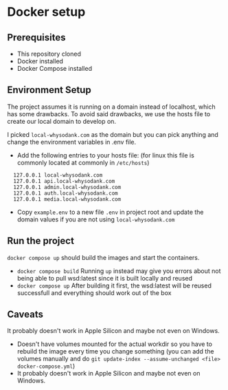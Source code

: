 # Docker setup

## Prerequisites

- This repository cloned
- Docker installed
- Docker Compose installed

## Environment Setup

The project assumes it is running on a domain instead of localhost, which has some drawbacks.
To avoid said drawbacks, we use the hosts file to create our local domain to develop on.

I picked `local-whysodank.com` as the domain but you can pick anything and change the environment variables in .env file.

- Add the following entries to your hosts file: (for linux this file is commonly located at commonly in `/etc/hosts`)

```hosts
  127.0.0.1 local-whysodank.com
  127.0.0.1 api.local-whysodank.com
  127.0.0.1 admin.local-whysodank.com
  127.0.0.1 auth.local-whysodank.com
  127.0.0.1 media.local-whysodank.com
```

- Copy `example.env` to a new file `.env` in project root and update the domain values if you are not using `local-whysodank.com`

## Run the project

`docker compose up` should build the images and start the containers.
- `docker compose build` Running `up` instead may give you errors about not being able to pull wsd:latest since it is built locally and reused
- `docker compose up` After building it first, the wsd:latest will be reused successfull and everything should work out of the box

## Caveats

It probably doesn't work in Apple Silicon and maybe not even on Windows.
- Doesn't have volumes mounted for the actual workdir so you have to rebuild the image every time you change something (you can add the volumes manually and do `git update-index --assume-unchanged <file> docker-compose.yml`)
- It probably doesn't work in Apple Silicon and maybe not even on Windows.
